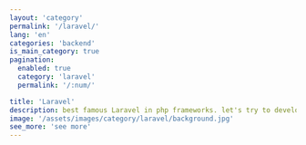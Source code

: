 ```yaml
---
layout: 'category'
permalink: '/laravel/'
lang: 'en'
categories: 'backend'
is_main_category: true
pagination:
  enabled: true
  category: 'laravel'
  permalink: '/:num/'

title: 'Laravel'
description: best famous Laravel in php frameworks. let's try to develop a server by using Laravel.
image: '/assets/images/category/laravel/background.jpg'
see_more: 'see more'
---
```

